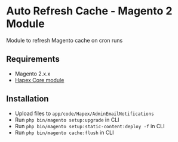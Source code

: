 # Auto Refresh Cache - Magento 2 Module

Module to refresh Magento cache on cron runs

## Requirements
- Magento 2.x.x
- [Hapex Core module](https://github.com/shinoamakusa/m2-core)

## Installation
- Upload files to `app/code/Hapex/AdminEmailNotifications`
- Run `php bin/magento setup:upgrade` in CLI
- Run `php bin/magento setup:static-content:deploy -f` in CLI
- Run `php bin/magento cache:flush` in CLI
